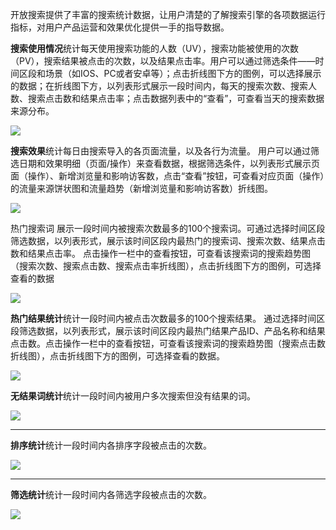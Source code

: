 开放搜索提供了丰富的搜索统计数据，让用户清楚的了解搜索引擎的各项数据运行指标，对用户产品运营和效果优化提供一手的指导数据。

**搜索使用情况**统计每天使用搜索功能的人数（UV），搜索功能被使用的次数（PV），搜索结果被点击的次数，以及结果点击率。用户可以通过筛选条件——时间区段和场景（如IOS、PC或者安卓等）；点击折线图下方的图例，可以选择展示的数据；在折线图下方，以列表形式展示一段时间内，每天的搜索次数、搜索人数、搜索点击数和结果点击率；点击数据列表中的“查看”，可查看当天的搜索数据来源分布。

![](https://img1.jcloudcs.com/cms/22f0a729-3be8-41de-82a6-68b2fbc5dc0b20170626142335.png)

**搜索效果**统计每日由搜索导入的各页面流量，以及各行为流量。
用户可以通过筛选日期和效果明细（页面/操作）来查看数据，根据筛选条件，以列表形式展示页面（操作）、新增浏览量和影响访客数，点击“查看”按钮，可查看对应页面（操作）的流量来源饼状图和流量趋势（新增浏览量和影响访客数）折线图。

![](https://img1.jcloudcs.com/cms/edecab0b-cbbc-4b37-952c-76dde5f1f33820170626142405.png)

热门搜索词
展示一段时间内被搜索次数最多的100个搜索词。可通过选择时间区段筛选数据，以列表形式，展示该时间区段内最热门的搜索词、搜索次数、结果点击数和结果点击率。
点击操作一栏中的查看按钮，可查看该搜索词的搜索趋势图（搜索次数、搜索点击数、搜索点击率折线图），点击折线图下方的图例，可选择查看的数据

![](https://img1.jcloudcs.com/cms/960252a5-738b-482c-a378-439502c1157720170626142419.png)

**热门结果统计**统计一段时间内被点击次数最多的100个搜索结果。
通过选择时间区段筛选数据，以列表形式，展示该时间区段内最热门结果产品ID、产品名称和结果点击数。点击操作一栏中的查看按钮，可查看该搜索词的搜索趋势图（搜索点击数折线图），点击折线图下方的图例，可选择查看的数据。

![](https://img1.jcloudcs.com/cms/122ae9fd-e188-43a8-893d-0de38d9beba520170626142437.png)

**无结果词统计**统计一段时间内被用户多次搜索但没有结果的词。

![](https://img1.jcloudcs.com/cms/87686259-f8f1-42cd-bd97-6a0029a7e7c920170626142516.png)
****

**排序统计**统计一段时间内各排序字段被点击的次数。

![](https://img1.jcloudcs.com/cms/0299d978-a406-477a-907f-62a01b866dbb20170626142529.png)
****

**筛选统计**统计一段时间内各筛选字段被点击的次数。

![](https://img1.jcloudcs.com/cms/8d9d34d4-25fc-4cf9-960b-784118bae3e420170626142552.png)